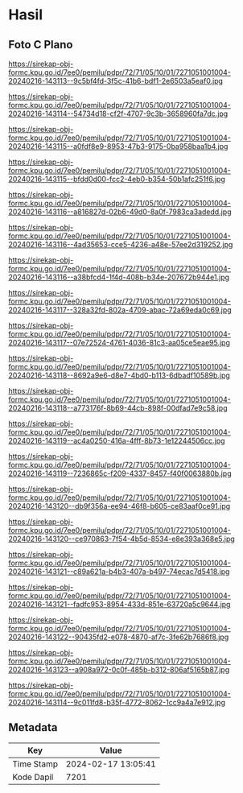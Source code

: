 # Hasil

## Foto C Plano

https://sirekap-obj-formc.kpu.go.id/7ee0/pemilu/pdpr/72/71/05/10/01/7271051001004-20240216-143113--9c5bf4fd-3f5c-41b6-bdf1-2e6503a5eaf0.jpg

https://sirekap-obj-formc.kpu.go.id/7ee0/pemilu/pdpr/72/71/05/10/01/7271051001004-20240216-143114--54734d18-cf2f-4707-9c3b-3658960fa7dc.jpg

https://sirekap-obj-formc.kpu.go.id/7ee0/pemilu/pdpr/72/71/05/10/01/7271051001004-20240216-143115--a0fdf8e9-8953-47b3-9175-0ba958baa1b4.jpg

https://sirekap-obj-formc.kpu.go.id/7ee0/pemilu/pdpr/72/71/05/10/01/7271051001004-20240216-143115--bfdd0d00-fcc2-4eb0-b354-50b1afc251f6.jpg

https://sirekap-obj-formc.kpu.go.id/7ee0/pemilu/pdpr/72/71/05/10/01/7271051001004-20240216-143116--a816827d-02b6-49d0-8a0f-7983ca3adedd.jpg

https://sirekap-obj-formc.kpu.go.id/7ee0/pemilu/pdpr/72/71/05/10/01/7271051001004-20240216-143116--4ad35653-cce5-4236-a48e-57ee2d319252.jpg

https://sirekap-obj-formc.kpu.go.id/7ee0/pemilu/pdpr/72/71/05/10/01/7271051001004-20240216-143116--a38bfcd4-1f4d-408b-b34e-207672b944e1.jpg

https://sirekap-obj-formc.kpu.go.id/7ee0/pemilu/pdpr/72/71/05/10/01/7271051001004-20240216-143117--328a32fd-802a-4709-abac-72a69eda0c69.jpg

https://sirekap-obj-formc.kpu.go.id/7ee0/pemilu/pdpr/72/71/05/10/01/7271051001004-20240216-143117--07e72524-4761-4036-81c3-aa05ce5eae95.jpg

https://sirekap-obj-formc.kpu.go.id/7ee0/pemilu/pdpr/72/71/05/10/01/7271051001004-20240216-143118--8692a9e6-d8e7-4bd0-b113-6dbadf10589b.jpg

https://sirekap-obj-formc.kpu.go.id/7ee0/pemilu/pdpr/72/71/05/10/01/7271051001004-20240216-143118--a773176f-8b69-44cb-898f-00dfad7e9c58.jpg

https://sirekap-obj-formc.kpu.go.id/7ee0/pemilu/pdpr/72/71/05/10/01/7271051001004-20240216-143119--ac4a0250-416a-4fff-8b73-1e12244506cc.jpg

https://sirekap-obj-formc.kpu.go.id/7ee0/pemilu/pdpr/72/71/05/10/01/7271051001004-20240216-143119--7236865c-f209-4337-8457-f40f0063880b.jpg

https://sirekap-obj-formc.kpu.go.id/7ee0/pemilu/pdpr/72/71/05/10/01/7271051001004-20240216-143120--db9f356a-ee94-46f8-b605-ce83aaf0ce91.jpg

https://sirekap-obj-formc.kpu.go.id/7ee0/pemilu/pdpr/72/71/05/10/01/7271051001004-20240216-143120--ce970863-7f54-4b5d-8534-e8e393a368e5.jpg

https://sirekap-obj-formc.kpu.go.id/7ee0/pemilu/pdpr/72/71/05/10/01/7271051001004-20240216-143121--c89a621a-b4b3-407a-b497-74ecac7d5418.jpg

https://sirekap-obj-formc.kpu.go.id/7ee0/pemilu/pdpr/72/71/05/10/01/7271051001004-20240216-143121--fadfc953-8954-433d-851e-63720a5c9644.jpg

https://sirekap-obj-formc.kpu.go.id/7ee0/pemilu/pdpr/72/71/05/10/01/7271051001004-20240216-143122--90435fd2-e078-4870-af7c-3fe62b7686f8.jpg

https://sirekap-obj-formc.kpu.go.id/7ee0/pemilu/pdpr/72/71/05/10/01/7271051001004-20240216-143123--a908a972-0c0f-485b-b312-806af5165b87.jpg

https://sirekap-obj-formc.kpu.go.id/7ee0/pemilu/pdpr/72/71/05/10/01/7271051001004-20240216-143114--9c011fd8-b35f-4772-8062-1cc9a4a7e912.jpg


## Metadata

| Key        | Value               |
| ---------- | ------------------- |
| Time Stamp | 2024-02-17 13:05:41 |
| Kode Dapil | 7201                |



